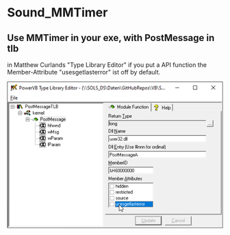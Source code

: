 # Sound_MMTimer
## Use MMTimer in your exe, with PostMessage in tlb  
in Matthew Curlands "Type Library Editor" if you put a API function
the Member-Attribute "usesgetlasterror" ist off by default.

![MCPowerVBTypeLibraryEditorPostMessagetlb.png Image](Resources/MCPowerVBTypeLibraryEditorPostMessagetlb.png "MCPowerVBTypeLibraryEditorPostMessagetlb.png Image")
